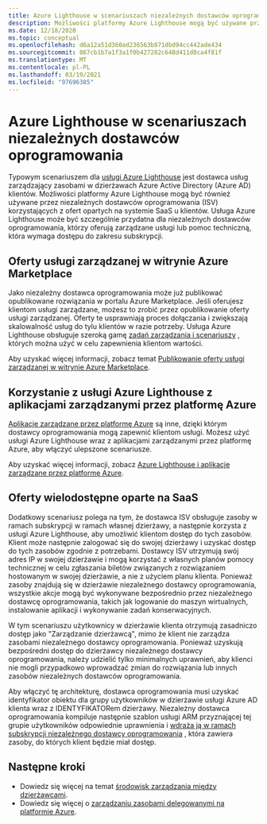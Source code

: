 ```yaml
---
title: Azure Lighthouse w scenariuszach niezależnych dostawców oprogramowania
description: Możliwości platformy Azure Lighthouse mogą być używane przez niezależnych dostawców oprogramowania w celu uzyskania większej elastyczności z ofertami klientów.
ms.date: 12/18/2020
ms.topic: conceptual
ms.openlocfilehash: d6a12a51d360ad236563b871dbd94cc442ade434
ms.sourcegitcommit: 867cb1b7a1f3a1f0b427282c648d411d0ca4f81f
ms.translationtype: MT
ms.contentlocale: pl-PL
ms.lasthandoff: 03/19/2021
ms.locfileid: "97696385"
---
```

# <a name="azure-lighthouse-in-isv-scenarios"></a>Azure Lighthouse w scenariuszach niezależnych dostawców oprogramowania

Typowym scenariuszem dla [usługi Azure Lighthouse](../overview.md) jest dostawca usług zarządzający zasobami w dzierżawach Azure Active Directory (Azure AD) klientów. Możliwości platformy Azure Lighthouse mogą być również używane przez niezależnych dostawców oprogramowania (ISV) korzystających z ofert opartych na systemie SaaS u klientów. Usługa Azure Lighthouse może być szczególnie przydatna dla niezależnych dostawców oprogramowania, którzy oferują zarządzane usługi lub pomoc techniczną, która wymaga dostępu do zakresu subskrypcji.

## <a name="managed-service-offers-in-azure-marketplace"></a>Oferty usługi zarządzanej w witrynie Azure Marketplace

Jako niezależny dostawca oprogramowania może już publikować opublikowane rozwiązania w portalu Azure Marketplace. Jeśli oferujesz klientom usługi zarządzane, możesz to zrobić przez opublikowanie oferty usługi zarządzanej. Oferty te usprawniają proces dołączania i zwiększają skalowalność usług do tylu klientów w razie potrzeby. Usługa Azure Lighthouse obsługuje szeroką gamę [zadań zarządzania i scenariuszy](cross-tenant-management-experience.md#enhanced-services-and-scenarios) , których można użyć w celu zapewnienia klientom wartości.

Aby uzyskać więcej informacji, zobacz temat [Publikowanie oferty usługi zarządzanej w witrynie Azure Marketplace](../how-to/publish-managed-services-offers.md).

## <a name="using-azure-lighthouse-with-azure-managed-applications"></a>Korzystanie z usługi Azure Lighthouse z aplikacjami zarządzanymi przez platformę Azure

[Aplikacje zarządzane przez platformę Azure](../../azure-resource-manager/managed-applications/overview.md) są inne, dzięki którym dostawcy oprogramowania mogą zapewnić klientom usługi. Możesz użyć usługi Azure Lighthouse wraz z aplikacjami zarządzanymi przez platformę Azure, aby włączyć ulepszone scenariusze.

Aby uzyskać więcej informacji, zobacz [Azure Lighthouse i aplikacje zarządzane przez platformę Azure](managed-applications.md).

## <a name="saas-based-multi-tenant-offerings"></a>Oferty wielodostępne oparte na SaaS

Dodatkowy scenariusz polega na tym, że dostawca ISV obsługuje zasoby w ramach subskrypcji w ramach własnej dzierżawy, a następnie korzysta z usługi Azure Lighthouse, aby umożliwić klientom dostęp do tych zasobów. Klient może następnie zalogować się do swojej dzierżawy i uzyskać dostęp do tych zasobów zgodnie z potrzebami. Dostawcy ISV utrzymują swój adres IP w swojej dzierżawie i mogą korzystać z własnych planów pomocy technicznej w celu zgłaszania biletów związanych z rozwiązaniem hostowanym w swojej dzierżawie, a nie z użyciem planu klienta. Ponieważ zasoby znajdują się w dzierżawie niezależnego dostawcy oprogramowania, wszystkie akcje mogą być wykonywane bezpośrednio przez niezależnego dostawcę oprogramowania, takich jak logowanie do maszyn wirtualnych, instalowanie aplikacji i wykonywanie zadań konserwacyjnych.

W tym scenariuszu użytkownicy w dzierżawie klienta otrzymują zasadniczo dostęp jako "Zarządzanie dzierżawcą", mimo że klient nie zarządza zasobami niezależnego dostawcy oprogramowania. Ponieważ uzyskują bezpośredni dostęp do dzierżawcy niezależnego dostawcy oprogramowania, należy udzielić tylko minimalnych uprawnień, aby klienci nie mogli przypadkowo wprowadzać zmian do rozwiązania lub innych zasobów niezależnych dostawców oprogramowania.

Aby włączyć tę architekturę, dostawca oprogramowania musi uzyskać identyfikator obiektu dla grupy użytkowników w dzierżawie usługi Azure AD klienta wraz z IDENTYFIKATORem dzierżawy. Niezależny dostawca oprogramowania kompiluje następnie szablon usługi ARM przyznającej tej grupie użytkowników odpowiednie uprawnienia i [wdraża ją w ramach subskrypcji niezależnego dostawcy oprogramowania](../how-to/onboard-customer.md) , która zawiera zasoby, do których klient będzie miał dostęp.

## <a name="next-steps"></a>Następne kroki

- Dowiedz się więcej na temat [środowisk zarządzania między dzierżawcami](cross-tenant-management-experience.md).
- Dowiedz się więcej o [zarządzaniu zasobami delegowanymi na platformie Azure](azure-delegated-resource-management.md).